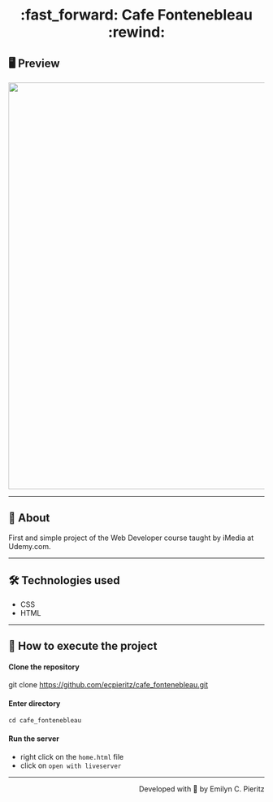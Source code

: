 <h1 align = "center"> :fast_forward: Cafe Fontenebleau :rewind: </h1>

## 🖥 Preview
<p align = "center">
  <img src = "https://github.com/ecpieritz/cafe_fontenebleau/blob/master/cafe_fontenebleau/imagens/cafe-print.jpg?raw=true" width = "800">
</p>

---

## 📖 About
First and simple project of the Web Developer course taught by iMedia at Udemy.com.

---

## 🛠 Technologies used
- CSS
- HTML

---

## 🚀 How to execute the project
#### Clone the repository
git clone https://github.com/ecpieritz/cafe_fontenebleau.git

#### Enter directory
`cd cafe_fontenebleau`

#### Run the server
- right click on the `home.html` file
- click on `open with liveserver`

---
<p align = "right">Developed with 💙 by Emilyn C. Pieritz</p>
